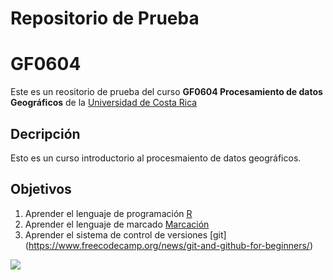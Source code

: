 # Repositorio de Prueba 
# GF0604
Este es un reositorio de prueba del curso **GF0604 Procesamiento de datos Geográficos** de la [Universidad de Costa Rica](https://www.ucr.ac.cr/)

## Decripción
Esto es un curso introductorio al procesmaiento de datos geográficos.

## Objetivos
1. Aprender el lenguaje de programación [R](https://es.wikipedia.org/wiki/R_(lenguaje_de_programaci%C3%B3n))
2. Aprender el lenguaje de marcado [Marcación](https://www.ionos.es/digitalguide/paginas-web/desarrollo-web/tutorial-de-markdown/)
3. Aprender el sistema de control de versiones [git] (https://www.freecodecamp.org/news/git-and-github-for-beginners/)

![]([https://pixabay.com/es/illustrations/globo-mundo-tierra-planeta-1335720/](https://es.wikipedia.org/wiki/Tierra#/media/Archivo:As08-16-2593.jpg))
